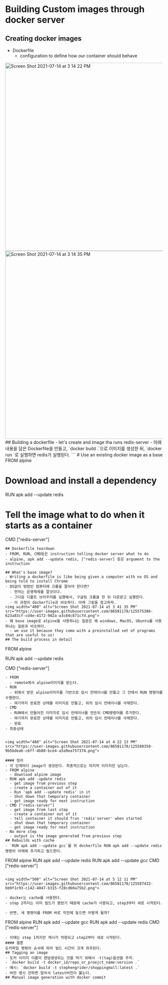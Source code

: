 # Building Custom images through docker server
## Creating docker images
- Dockerfile
  - configuration to define how our container should behave
<img width="600" alt="Screen Shot 2021-07-14 at 3 14 22 PM" src="https://user-images.githubusercontent.com/86581178/125572251-b3bd954d-1c32-492d-87cb-47d53f37a00d.png">
<img width="600" alt="Screen Shot 2021-07-14 at 3 14 35 PM" src="https://user-images.githubusercontent.com/86581178/125572275-883be1f2-89cd-4a47-83ec-af400f3bc408.png">
## Building a dockerfile
- let's create and image tha runs redis-server
- 아래 내용을 담은 Dockerfile을 만들고, `docker build .`으로 이미지를 생성한 뒤, `docker run <image>`로 실행하면 redis가 실행된다.
```
# Use an existing docker image as a base
FROM alpine

# Download and install a dependency
RUN apk add --update redis

# Tell the image what to do when it starts as a container
CMD ["redis-server"]
```
## Dockerfile teardown
- FROM, RUN, CMD등은 instruction telling docker server what to do
- alpine, apk add --update redis, ["redis-server] 등은 argument to the instruction

## What's base image?
- Writing a dockerfile is like being given a computer with no OS and being told to install Chrome
- OS없이 텅텅빈 컴퓨터에 크롬을 깔아야 한다면?
  - 먼저는 운영체제를 깔것이다.
  - 그다음 디폴트 브라우저를 실행해서, 구글링 크롬을 한 뒤 다운받고 실행한다.
  - 이 과정이 dockerfile과 비슷하다. 아래 그림을 참고하자.
<img width="400" alt="Screen Shot 2021-07-14 at 3 41 35 PM" src="https://user-images.githubusercontent.com/86581178/125575386-623a83cf-cd4e-4172-982a-a3c04c871c7d.png">
- 왜 base image로 alpine을 사용하냐는 질문은 왜 windows, MacOS, Ubuntu를 사용하냐는 질문과 비슷하다.
  - we use it because they come with a preinstalled set of programs that are useful to us!
## The build process in detail
```
FROM alpine

RUN apk add --update redis

CMD ["redis-server"]
```
- FROM 
  - remote에서 alpine이미지를 받는다.
- RUN
  - 위에서 받은 alpine이미지를 기반으로 임시 컨테이너를 만들고 그 안에서 RUN 명령어를 수행한다.
  - 여기까지 완료한 상태를 이미지로 만들고, 위의 임시 컨테이너를 삭제한다.
- CMD
  - RUN에서 만들어진 이미지로 임시 컨테이너를 만든뒤 CMD명령어를 추가한다.
  - 여기까지 완료한 상태를 이미지로 만들고, 위의 임시 컨테이너를 삭제한다.
  - 완료
- 최종상태


<img width="480" alt="Screen Shot 2021-07-14 at 4 22 13 PM" src="https://user-images.githubusercontent.com/86581178/125580350-9b5bdea6-c6ff-4b80-bce4-a5a9ea757374.png">
  
#### 정리
- 각 단계마다 image가 생성된다. 최종적으로는 마지막 이미지만 남는다.
- FROM alpine
  - download alpine image
- RUN apk add -update redis
  - get image from previous step
  - create a container out of it
  - Run 'apk add --update redis' in it
  - Shut down that temporary container
  - get image ready for next instruction
- CMD ["redis-server"]
  - get image from last step
  - create a container out of it
  - tell container it should frun 'redis'server' when started
  - shut down that temporary container
  - get image ready for next instruction
- No more step
  - output is the image generated from previous step
## Rebuilds with cache
- `RUN apk add --update gcc`를 위 dockerfile RUN apk add --update redis 명령어 아래에 추가하고 빌드한다.
```
FROM alpine
RUN apk add --update redis
RUN apk add --update gcc
CMD ["redis-server"]
```

<img width="500" alt="Screen Shot 2021-07-14 at 5 12 11 PM" src="https://user-images.githubusercontent.com/86581178/125587432-bb9f1c93-c142-4847-b315-f28cd60a75b2.png">

- docker는 cache를 사용한다.
- step 2까지는 이미 빌드가 됐었기 때문에 cache가 사용되고, step3부터 새로 시작된다.

- 반면, 새 명령어를 FROM 바로 직전에 놓으면 어떻게 될까?
```
FROM alpine
RUN apk add --update gcc
RUN apk add --update redis
CMD ["redis-server"]
```
- 이때는 step 1까지만 캐시가 적용되고 step2부터 새로 시작된다.
#### 결론
도커파일 명령어 순서에 따라 빌드 시간이 크게 좌우된다.
## Tagging an image
- 도커 이미지 이름이 랜덤생성되는 것을 막기 위해서 -t(tag)옵션을 주자.
- `docker build -t docker_id/repo_or_proejct_name:version .`
- 예시: `docker build -t stephengrider/shoppingmall:latest .`
- 버전 명시 안하면 알아서 latest버전이 붙는다.
## Manual image generation with docker commit